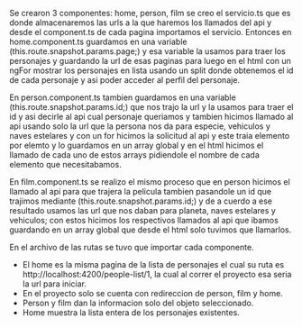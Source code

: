Se crearon 3 componentes: home, person, film
se creo el servicio.ts que es donde almacenaremos las urls a la que haremos los llamados del api y desde el component.ts de cada pagina importamos el servicio.
Entonces en home.component.ts guardamos en una variable (this.route.snapshot.params.page;) y esa variable la usamos para traer los personajes y guardando la url de esas paginas para luego en el html con un ngFor mostrar los personajes en lista usando un split donde obtenemos el id de cada personaje y asi poder acceder al perfil del personaje.

En person.component.ts tambien guardamos en una variable (this.route.snapshot.params.id;) que nos trajo la url y la usamos para traer el id y asi decirle al api cual personaje queriamos y tambien hicimos llamado al api usando solo la url que la persona nos da para  especie, vehiculos y naves estelares y con un for hicimos la solicitud al api y este traia elemento por elemto y lo guardamos en un array global y en el html hicimos el llamado de cada uno de estos arrays pidiendole el nombre de cada elemento que necesitabamos.

En film.component.ts se realizo el mismo proceso que en person hicimos el llamado al api para que trajera la pelicula tambien pasandole un id que trajimos mediante (this.route.snapshot.params.id;) y de a cuerdo a ese resultado usamos las url que nos daban para planeta, naves estelares y vehiculos; con estos hicimos los respectivos llamados al api que ibamos guardando en un array global que desde el html solo tuvimos que llamarlos.

En el archivo de las rutas se tuvo que importar cada componente.

- El home es la misma pagina de la lista de personajes el cual su ruta es http://localhost:4200/people-list/1, la cual al correr el proyecto esa seria la url para iniciar.
- En el proyecto solo se cuenta con redireccion de person, film y home.
- Person y film dan la informacion solo del objeto seleccionado.
- Home muestra la lista entera de los personajes existentes.
